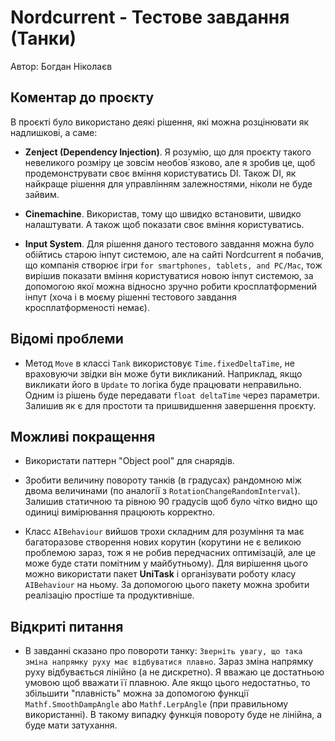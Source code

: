 # Nordcurrent - Тестове завдання (Танки)

Автор: Богдан Ніколаєв

## Коментар до проєкту

В проєкті було використано деякі рішення, які можна розцінювати як надлишкові, а саме:

- **Zenject (Dependency Injection)**. Я розумію, що для проєкту такого невеликого розміру це зовсім необов`язково, але я зробив це, щоб продемонструвати своє вміння користуватись DI. Також DI, як найкраще рішення для управлінням залежностями, ніколи не буде зайвим.

- **Сinemachine**. Використав, тому що швидко встановити, швидко налаштувати. А також щоб показати своє вміння користуватись.

- **Input System**. Для рішення даного тестового завдання можна було обійтись старою інпут системою, але на сайті Nordcurrent я побачив, що компанія створює ігри `for smartphones, tablets, and PC/Mac`, тож вирішив показати вміння користуватися новою інпут системою, за допомогою якої можна відносно зручно робити кросплатформений інпут (хоча і в моєму рішенні тестового завдання кросплатформеності немає).

## Відомі проблеми

- Метод `Move` в классі `Tank` використовує `Time.fixedDeltaTime`, не враховуючи звідки він може бути викликаний. Наприклад, якщо викликати його в `Update` то логіка буде працювати неправильно. Одним із рішень буде передавати `float deltaTime` через параметри. Залишив як є для простоти та пришвидшення завершення проєкту.

## Можливі покращення

- Використати паттерн "Object pool" для снарядів.

- Зробити величину повороту танків (в градусах) рандомною між двома величинами (по аналогії з `RotationChangeRandomInterval`). Залишив статичною та рівною 90 градусів щоб було чітко видно що одиниці вимірювання працюють корректно.

- Класс `AIBehaviour` вийшов трохи складним для розуміння та має багаторазове створення нових корутин (корутини не є великою проблемою зараз, тож я не робив передчасних оптимізацій, але це може буде стати помітним у майбутньому). Для вирішення цього можно використати пакет **UniTask** і організувати роботу класу `AIBehaviour` на ньому. За допомогою цього пакету можна зробити реалізацію простіше та продуктивніше.

## Відкриті питання

- В завданні сказано про повороти танку: `Зверніть увагу, що така зміна напрямку руху має відбуватися плавно`. Зараз зміна напрямку руху відбувається лінійно (а не дискретно). Я вважаю це достатньою умовою щоб вважати її плавною. Але якщо цього недостатньо, то збільшити "плавність" можна за допомогою функції `Mathf.SmoothDampAngle` abo `Mathf.LerpAngle` (при правильному використанні). В такому випадку функція повороту буде не лінійна, а буде мати затухання.
